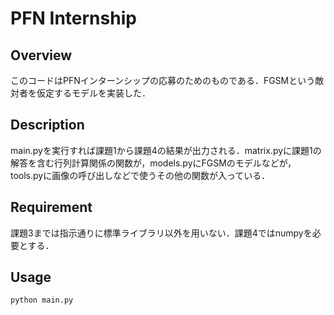 PFN Internship
====

## Overview
このコードはPFNインターンシップの応募のためのものである．FGSMという敵対者を仮定するモデルを実装した．

## Description
main.pyを実行すれば課題1から課題4の結果が出力される．matrix.pyに課題1の解答を含む行列計算関係の関数が，models.pyにFGSMのモデルなどが，tools.pyに画像の呼び出しなどで使うその他の関数が入っている． 

## Requirement
課題3までは指示通りに標準ライブラリ以外を用いない．課題4ではnumpyを必要とする．

## Usage
```python main.py```
